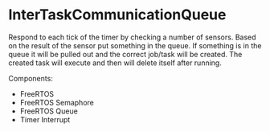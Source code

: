 # InterTaskCommunicationQueue

Respond to each tick of the timer by checking a number of sensors. Based on the result of the sensor
put something in the queue. If something is in the queue it will be pulled out and the correct
job/task will be created. The created task will execute and then will delete itself after running.

Components:
*	FreeRTOS		
*	FreeRTOS Semaphore
*	FreeRTOS Queue
*	Timer Interrupt


